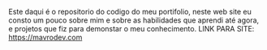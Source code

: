 Este daqui é o repositorio do codigo do meu portifolio, neste web site eu consto um pouco sobre mim e sobre as habilidades que aprendi até agora, e projetos que fiz para demonstar o meu conhecimento.
LINK PARA SITE: https://mavrodev.com
